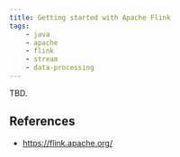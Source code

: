 ```yaml
---
title: Getting started with Apache Flink
tags:
    - java
    - apache
    - flink
    - stream
    - data-processing
---
```


TBD.

References
----------
- https://flink.apache.org/

